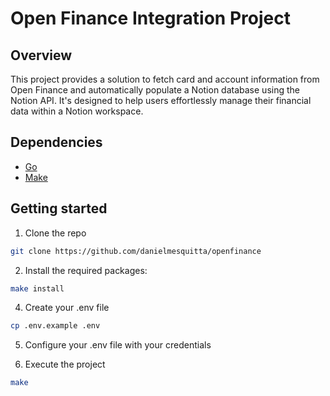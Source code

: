 # Open Finance Integration Project

## Overview

This project provides a solution to fetch card and account information from Open Finance and automatically populate a Notion database using the Notion API. It's designed to help users effortlessly manage their financial data within a Notion workspace.

## Dependencies

- [Go](https://go.dev/)
- [Make](https://sp21.datastructur.es/materials/guides/make-install.html)

## Getting started

1. Clone the repo

```bash
git clone https://github.com/danielmesquitta/openfinance

```

2. Install the required packages:

```bash
make install

```

4. Create your .env file

```bash
cp .env.example .env

```

5. Configure your .env file with your credentials

6. Execute the project

```bash
make

```

